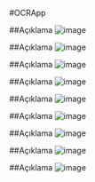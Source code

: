#OCRApp

##Açıklama
![image](https://github.com/berkedursunoglu/OCRApp/blob/master/ocrapp/ss1.png?)

##Açıklama
![image](https://github.com/berkedursunoglu/OCRApp/blob/master/ocrapp/ss2.png?)

##Açıklama
![image](https://github.com/berkedursunoglu/OCRApp/blob/master/ocrapp/ss3.png?)

##Açıklama
![image](https://github.com/berkedursunoglu/OCRApp/blob/master/ocrapp/ss4.png?)

##Açıklama
![image](https://github.com/berkedursunoglu/OCRApp/blob/master/ocrapp/ss5.png?)

##Açıklama
![image](https://github.com/berkedursunoglu/OCRApp/blob/master/ocrapp/ss6.png?)

##Açıklama
![image](https://github.com/berkedursunoglu/OCRApp/blob/master/ocrapp/ss7.png?)

##Açıklama
![image](https://github.com/berkedursunoglu/OCRApp/blob/master/ocrapp/ss8.png?)

##Açıklama
![image](https://github.com/berkedursunoglu/OCRApp/blob/master/ocrapp/ss9.png?)


